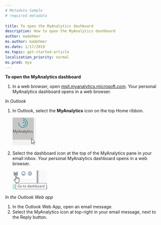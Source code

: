 ```yaml
---
# Metadata Sample
# required metadata

title: To open the MyAnalytics dashboard
description: How to open the MyAnalytics dashboard 
author: madehmer
ms.author: madehmer
ms.date: 1/17/2019
ms.topic: get-started-article
localization_priority: normal 
ms.prod: mya
---
```


**To open the MyAnalytics dashboard**

1. In a web browser, open [msit.myanalytics.microsoft.com](https://msit.myanalytics.microsoft.com). Your personal MyAnalytics dashboard opens in a web browser.

*In Outlook*

1. In Outlook, select the **MyAnalytics** icon on the top Home ribbon.

   ![MyAnalytics icon](../../Images/mya/use/mya-icon.png)

2. Select the dashboard icon at the top of the MyAnalytics pane in your email inbox. Your personal MyAnalytics dashboard opens in a web browser.

   ![MyAnalytics dashboard icon](../../Images/mya/use/mya-db-icon.png)

*In the Outlook Web app*

1. In the Outlook Web App, open an email message.
2. Select the MyAnalytics icon at top-right in your email message, next to the Reply button.